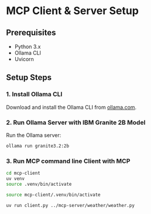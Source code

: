 # MCP Client & Server Setup

## Prerequisites
- Python 3.x
- Ollama CLI
- Uvicorn

## Setup Steps

### 1. Install Ollama CLI
Download and install the Ollama CLI from [ollama.com](https://ollama.com).

### 2. Run Ollama Server with IBM Granite 2B Model
Run the Ollama server:

```bash
ollama run granite3.2:2b
```

### 3. Run MCP command line Client with MCP 

```bash
cd mcp-client  
uv venv
source .venv/bin/activate
```

```bash
source mcp-client/.venv/bin/activate
```
```bash
uv run client.py ../mcp-server/weather/weather.py
```


